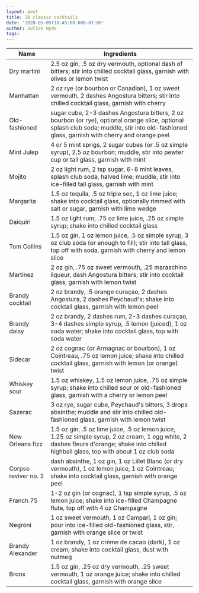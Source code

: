 ```yaml
---
layout: post
title: 20 classic cocktails
date: '2020-05-05T18:45:00.000-07:00'
author: Julian Hyde
tags:
---
```


| Name | Ingredients
| ---- | ------------
| Dry martini | 2.5 oz gin, .5 oz dry vermouth, optional dash of bitters; stir into chilled cocktail glass, garnish with olives or lemon twist
| Manhattan | 2 oz rye (or bourbon or Canadian), 1 oz sweet vermouth, 2 dashes Angostura bitters; stir into chilled cocktail glass, garnish with cherry
| Old-fashioned | sugar cube, 2-3 dashes Angostura bitters, 2 oz bourbon (or rye), optional orange slice, optional splash club soda; muddle, stir into old-fashioned glass, garnish with cherry and orange peel
| Mint Julep | 4 or 5 mint sprigs, 2 sugar cubes (or .5 oz simple syrup), 2.5 oz bourbon; muddle, stir into pewter cup or tall glass, garnish with mint
| Mojito | 2 oz light rum, 2 tsp sugar, 6-8 mint leaves, splash club soda, halved lime; muddle, stir into ice-filled tall glass, garnish with mint
| Margarita | 1.5 oz tequila, .5 oz triple sec, 1 oz lime juice; shake into cocktail glass, optionally rimmed with salt or sugar, garnish with lime wedge
| Daiquiri | 1.5 oz light rum, .75 oz lime juice, .25 oz simple syrup; shake into chilled cocktail glass
| Tom Collins | 1.5 oz gin, 1 oz lemon juice, .5 oz simple syrup, 3 oz club soda (or enough to fill); stir into tall glass, top off with soda, garnish with cherry and lemon slice
| Martinez | 2 oz gin, .75 oz sweet vermouth, .25 maraschino liqueur, dash Angostura bitters; stir into cocktail glass, garnish with lemon twist
| Brandy cocktail | 2 oz brandy, .5 orange curaçao, 2 dashes Angostura, 2 dashes Peychaud's; shake into cocktail glass, garnish with lemon peel
| Brandy daisy | 2 oz brandy, 2 dashes rum, 2-3 dashes curaçao, 3-4 dashes simple syrup, .5 lemon (juiced), 1 oz soda water; shake into cocktail glass, top with soda water
| Sidecar | 2 oz cognac (or Armagnac or bourbon), 1 oz Cointreau, .75 oz lemon juice; shake into chilled cocktail glass, garnish with lemon (or orange) twist
| Whiskey sour | 1.5 oz whiskey, 1.5 oz lemon juice, .75 oz simple syrup; shake into chilled sour or old-fashioned glass, garnish with a cherry or lemon peel
| Sazerac | 3 oz rye, sugar cube, Peychaud's bitters, 3 drops absinthe; muddle and stir into chilled old-fashioned glass, garnish with lemon twist
| New Orleans fizz | 1.5 oz gin, .5 oz lime juice, .5 oz lemon juice, 1.25 oz simple syrup, 2 oz cream, 1 egg white, 2 dashes fleurs d'orange; shake into chilled highball glass, top with about 1 oz club soda
| Corpse reviver no. 2 | dash absinthe, 1 oz gin, 1 oz Lillet Blanc (or dry vermouth), 1 oz lemon juice, 1 oz Cointreau; shake into cocktail glass, garnish with orange peel
| Franch 75 | 1-2 oz gin (or cognac), 1 tsp simple syrup, .5 oz lemon juice; shake into ice-filled Champagne flute, top off with 4 oz Champagne
| Negroni | 1 oz sweet vermouth, 1 oz Campari, 1 oz gin; pour into ice-filled old-fashioned glass, stir, garnish with orange slice or twist
| Brandy Alexander | 1 oz brandy, 1 oz crème de cacao (dark), 1 oz cream; shake into cocktail glass, dust with nutmeg
| Bronx | 1.5 oz gin, .25 oz dry vermouth, .25 sweet vermouth, 1 oz orange juice; shake into chilled cocktail glass, garnish with orange slice
